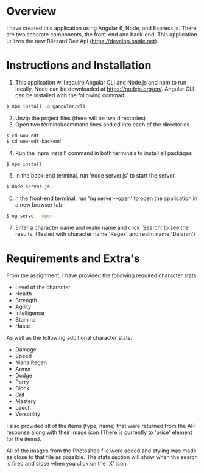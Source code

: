 # Overview

I have created this application using Angular 6, Node, and Express.js. There are two separate components, the front-end and back-end. This application utilizes the new Blizzard Dev Api (https://develop.battle.net).

  
# Instructions and Installation
1. This application will require Angular CLI and Node.js and npm to run locally. Node can be downloaded at https://nodejs.org/en/. Angular CLI can be installed with the following commad:
```sh
$ npm install -g @angular/cli
```
2. Unzip the project files (there will be two directories)
3. Open two terminal/command lines and cd into each of the directories
```sh
$ cd wow-edt
$ cd wow-edt-backend
```

4. Run the 'npm install' command in both terminals to install all packages
```sh
$ npm install
```

5. In the back-end terminal, run 'node server.js' to start the server
```sh
$ node server.js
```

6. n the front-end terminal, run 'ng serve --open' to open the application in a new browser tab
```sh
$ ng serve --open
```

7. Enter a character name and realm name and click 'Search' to see the results. (Tested with character name 'Regex' and realm name 'Dalaran')

# Requirements and Extra's

From the assignment, I have provided the following required character stats:

- Level of the character
- Health
- Strength
- Agility
- Intelligence
- Stamina
- Haste

As well as the following additional character stats:

- Damage
- Speed
- Mana Regen
- Armor
- Dodge
- Parry
- Block
- Crit
- Mastery
- Leech
- Versatility

I also provided all of the items (type, name) that were returned from the API response along with their image icon (There is currently to 'price' element for the items).

All of the images from the Photoshop file were added and styling was made as close to that file as possible. The stats section will show when the search is fired and close when you click on the 'X' icon.
